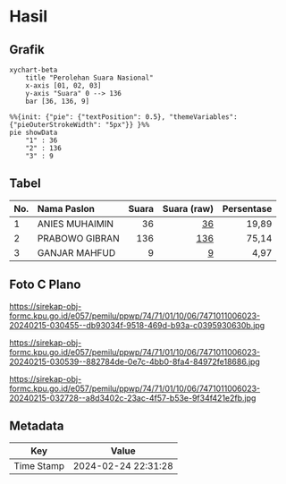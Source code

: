 # Hasil

## Grafik

```mermaid
xychart-beta
    title "Perolehan Suara Nasional"
    x-axis [01, 02, 03]
    y-axis "Suara" 0 --> 136
    bar [36, 136, 9]
```

```mermaid
%%{init: {"pie": {"textPosition": 0.5}, "themeVariables": {"pieOuterStrokeWidth": "5px"}} }%%
pie showData
    "1" : 36
    "2" : 136
    "3" : 9
```

## Tabel

| No. | Nama Paslon    | Suara | Suara (raw) | Persentase |
|:--- |:-------------- | -----:| -----------:| ----------:|
| 1   | ANIES MUHAIMIN | 36    | [36][p-1]   | 19,89      |
| 2   | PRABOWO GIBRAN | 136   | [136][p-2]  | 75,14      |
| 3   | GANJAR MAHFUD  | 9     | [9][p-3]    | 4,97       |


[p-1]: https://github.com/gigit-pemilu/pemilu-2024/blob/main/pilpres/hitung-suara/sub/74-sulawesi-tenggara/sub/71-kota-kendari/sub/01-mandonga/sub/1006-korumba/sub/023-tps/sub/paslon-1.txt
[p-2]: https://github.com/gigit-pemilu/pemilu-2024/blob/main/pilpres/hitung-suara/sub/74-sulawesi-tenggara/sub/71-kota-kendari/sub/01-mandonga/sub/1006-korumba/sub/023-tps/sub/paslon-2.txt
[p-3]: https://github.com/gigit-pemilu/pemilu-2024/blob/main/pilpres/hitung-suara/sub/74-sulawesi-tenggara/sub/71-kota-kendari/sub/01-mandonga/sub/1006-korumba/sub/023-tps/sub/paslon-3.txt

## Foto C Plano

https://sirekap-obj-formc.kpu.go.id/e057/pemilu/ppwp/74/71/01/10/06/7471011006023-20240215-030455--db93034f-9518-469d-b93a-c0395930630b.jpg

https://sirekap-obj-formc.kpu.go.id/e057/pemilu/ppwp/74/71/01/10/06/7471011006023-20240215-030539--882784de-0e7c-4bb0-8fa4-84972fe18686.jpg

https://sirekap-obj-formc.kpu.go.id/e057/pemilu/ppwp/74/71/01/10/06/7471011006023-20240215-032728--a8d3402c-23ac-4f57-b53e-9f34f421e2fb.jpg


## Metadata

| Key        | Value               |
| ---------- | ------------------- |
| Time Stamp | 2024-02-24 22:31:28 |



